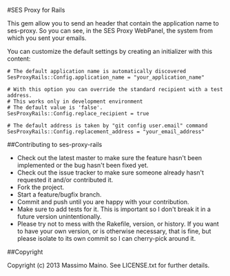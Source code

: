 #SES Proxy for Rails

This gem allow you to send an header that contain the application name to ses-proxy. So you can see, in the SES Proxy WebPanel, the system from which you sent your emails.

You can customize the default settings by creating an initializer with this content:

    # The default application name is automatically discovered
    SesProxyRails::Config.application_name = "your_application_name"

    # With this option you can override the standard recipient with a test address.
    # This works only in development environment
    # The default value is 'false'.
    SesProxyRails::Config.replace_recipient = true

    # The default address is taken by "git config user.email" command
    SesProxyRails::Config.replacement_address = "your_email_address"

##Contributing to ses-proxy-rails


* Check out the latest master to make sure the feature hasn't been implemented or the bug hasn't been fixed yet.
* Check out the issue tracker to make sure someone already hasn't requested it and/or contributed it.
* Fork the project.
* Start a feature/bugfix branch.
* Commit and push until you are happy with your contribution.
* Make sure to add tests for it. This is important so I don't break it in a future version unintentionally.
* Please try not to mess with the Rakefile, version, or history. If you want to have your own version, or is otherwise necessary, that is fine, but please isolate to its own commit so I can cherry-pick around it.

##Copyright

Copyright (c) 2013 Massimo Maino. See LICENSE.txt for
further details.
